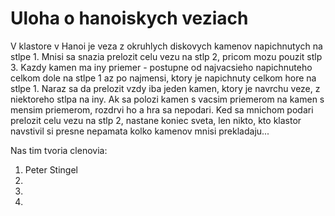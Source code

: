 # Uloha o hanoiskych veziach

V klastore v Hanoi je veza z okruhlych diskovych kamenov napichnutych na stlpe 1. 
Mnisi sa snazia prelozit celu vezu na stlp 2, pricom mozu pouzit stlp 3. 
Kazdy kamen ma iny priemer - postupne od najvacsieho napichnuteho celkom dole 
na stlpe 1 az po najmensi, ktory je napichnuty celkom hore na stlpe 1.
Naraz sa da prelozit vzdy iba jeden kamen, ktory je navrchu veze, z niektoreho
stlpa na iny. Ak sa polozi kamen s vacsim priemerom na kamen s mensim priemerom,
rozdrvi ho a hra sa nepodari. Ked sa mnichom podari prelozit celu vezu na stlp 2,
nastane koniec sveta, len nikto, kto klastor navstivil si presne nepamata
kolko kamenov mnisi prekladaju...

Nas tim tvoria clenovia:

1. Peter Stingel
2.
3.
4.

